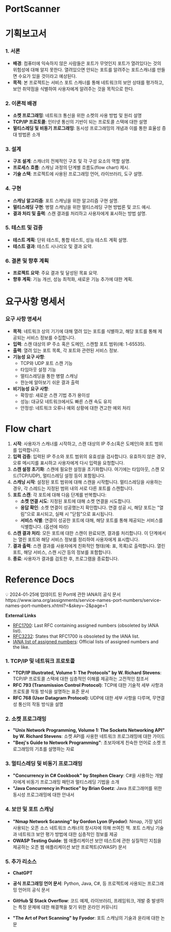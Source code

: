 # PortScanner

# 기획보고서

### 1. 서론

- **배경**: 컴퓨터에 익숙하지 않은 사람들은 포트가 무엇인지 포트가 열려있다는 것의 위험성에 대해 알지 못한다. 열려있으면 안되는 포트를 알려주는 포트스캐너를 만들면 수요가 있을 것이라고 예상된다.
- **목적**: 본 프로젝트는 서비스 포트 스캐너를 통해 네트워크의 보안 상태를 평가하고, 보안 취약점을 식별하여 사용자에게 알려주는 것을 목적으로 한다.

### 2. 이론적 배경

- **소켓 프로그래밍**: 네트워크 통신을 위한 소켓의 사용 방법 및 원리 설명
- **TCP/IP 프로토콜**: 인터넷 통신의 기반이 되는 프로토콜 스택에 대한 설명
- **멀티스레딩 및 비동기 프로그래밍**: 동시성 프로그래밍의 개념과 이를 통한 효율성 증대 방법론 소개

### 3. 설계

- **구조 설계**: 스캐너의 전체적인 구조 및 각 구성 요소의 역할 설명.
- **프로세스 흐름**: 스캐닝 과정의 단계별 흐름도(flow chart) 제시.
- **기술 스택**: 프로젝트에 사용된 프로그래밍 언어, 라이브러리, 도구 설명.

### 4. 구현

- **스캐닝 알고리즘**: 포트 스캐닝을 위한 알고리즘 구현 설명.
- **멀티스레딩 구현**: 병렬 스캐닝을 위한 멀티스레딩 구현 방법론 및 코드 예시.
- **결과 처리 및 출력**: 스캔 결과를 처리하고 사용자에게 표시하는 방법 설명.

### 5. 테스트 및 검증

- **테스트 계획**: 단위 테스트, 통합 테스트, 성능 테스트 계획 설명.
- **테스트 결과**: 테스트 시나리오 및 결과 요약.

### 6. 결론 및 향후 계획

- **프로젝트 요약**: 주요 결과 및 달성된 목표 요약.
- **향후 계획**: 기능 개선, 성능 최적화, 새로운 기능 추가에 대한 계획.


# 요구사항 명세서

### **요구 사항 명세서**

- **목적**: 네트워크 상의 기기에 대해 열려 있는 포트를 식별하고, 해당 포트를 통해 제공되는 서비스 정보를 수집합니다.
- **입력**: 스캔 대상의 IP 주소 혹은 도메인, 스캔할 포트 범위(예: 1-65535).
- **출력**: 열려 있는 포트 목록, 각 포트와 관련된 서비스 정보.
- **기능성 요구 사항**:
    - TCP와 UDP 포트 스캔 기능
    - 타임아웃 설정 기능
    - 멀티스레딩을 통한 병렬 스캐닝
    - 한눈에 알아보기 쉬운 결과 출력
- **비기능성 요구 사항**:
    - 확장성: 새로운 스캔 기법 추가 용이성
    - 성능: 대규모 네트워크에서도 빠른 스캔 속도 유지
    - 안정성: 네트워크 오류나 예외 상황에 대한 견고한 예외 처리


# Flow chart

1. **시작**: 사용자가 스캐너를 시작하고, 스캔 대상의 IP 주소(혹은 도메인)와 포트 범위를 입력합니다.
2. **입력 검증**: 입력된 IP 주소와 포트 범위의 유효성을 검사합니다. 유효하지 않은 경우, 오류 메시지를 표시하고 사용자에게 다시 입력을 요청합니다.
3. **스캔 설정 초기화**: 스캔에 필요한 설정을 초기화합니다. 여기에는 타임아웃, 스캔 모드(TCP/UDP), 멀티스레딩 설정 등이 포함됩니다.
4. **스캐닝 시작**: 설정된 포트 범위에 대해 스캔을 시작합니다. 멀티스레딩을 사용하는 경우, 각 스레드는 지정된 범위 내의 서로 다른 포트를 스캔합니다.
5. **포트 스캔**: 각 포트에 대해 다음 단계를 반복합니다:
    - **소켓 연결 시도**: 지정된 포트에 대해 소켓 연결을 시도합니다.
    - **응답 확인**: 소켓 연결이 성공했는지 확인합니다. 연결 성공 시, 해당 포트는 "열림"으로 표시되고, 실패 시 "닫힘"으로 표시됩니다.
    - **서비스 식별**: 연결이 성공한 포트에 대해, 해당 포트를 통해 제공되는 서비스를 식별합니다. (옵션에 따라)
6. **스캔 결과 처리**: 모든 포트에 대한 스캔이 완료되면, 결과를 처리합니다. 이 단계에서는 열린 포트와 해당 서비스 정보를 정리하여 사용자에게 표시합니다.
7. **결과 출력**: 스캔 결과를 사용자에게 친화적인 형태(예: 표, 목록)로 출력합니다. 열린 포트, 해당 서비스, 스캔 시간 등의 정보를 포함합니다.
8. **종료**: 사용자가 결과를 검토한 후, 프로그램을 종료합니다.


# Reference Docs

<aside>
💡 2024-01-25에 업데이트 된 Port에 관한 IANA의 공식 문서
    https://www.iana.org/assignments/service-names-port-numbers/service-names-port-numbers.xhtml?=&skey=-2&page=1

**External Links**

- [RFC1700](http://www.rfc-editor.org/rfc/rfc1700.txt): Last RFC containing assigned numbers (obsoleted by IANA list).
- [RFC3232](http://www.rfc-editor.org/rfc/rfc3232.txt): States that RFC1700 is obsoleted by the IANA list.
- [IANA list of assigned numbers](http://www.iana.org/numbers): Official lists of assigned numbers and the like.
</aside>

### **1. TCP/IP 및 네트워크 프로토콜**

- **"TCP/IP Illustrated, Volume 1: The Protocols" by W. Richard Stevens**: TCP/IP 프로토콜 스택에 대한 심층적인 이해를 제공하는 고전적인 참조서
- **RFC 793 (Transmission Control Protocol)**: TCP에 대한 기술적 세부 사항과 프로토콜 작동 방식을 설명하는 표준 문서
- **RFC 768 (User Datagram Protocol)**: UDP에 대한 세부 사항을 다루며, 무연결성 통신의 작동 방식을 설명

### **2. 소켓 프로그래밍**

- **"Unix Network Programming, Volume 1: The Sockets Networking API" by W. Richard Stevens**: 소켓 API를 사용한 네트워크 프로그래밍에 대한 가이드
- **"Beej's Guide to Network Programming"**: 초보자에게 친숙한 언어로 소켓 프로그래밍의 기초를 설명하는 자료

### **3. 멀티스레딩 및 비동기 프로그래밍**

- **"Concurrency in C# Cookbook" by Stephen Cleary**: C#을 사용하는 개발자에게 비동기 프로그래밍 패턴과 멀티스레딩 기법을 소개
- **"Java Concurrency in Practice" by Brian Goetz**: Java 프로그래머를 위한 동시성 프로그래밍에 대한 안내서

### **4. 보안 및 포트 스캐닝**

- **"Nmap Network Scanning" by Gordon Lyon (Fyodor)**: Nmap, 가장 널리 사용되는 오픈 소스 네트워크 스캐너의 창시자에 의해 쓰여진 책. 포트 스캐닝 기술과 네트워크 보안 평가 방법에 대한 심층적인 정보를 제공
- **OWASP Testing Guide**: 웹 애플리케이션 보안 테스트에 관한 실질적인 지침을 제공하는 오픈 웹 애플리케이션 보안 프로젝트(OWASP) 문서

### **5. 추가 리소스**

- **ChatGPT**
- **공식 프로그래밍 언어 문서**: Python, Java, C#, 등 프로젝트에 사용되는 프로그래밍 언어의 공식 문서

- **GitHub 및 Stack Overflow**: 코드 예제, 라이브러리, 프레임워크, 개발 중 발생하는 특정 문제에 대한 해결책을 찾기 위한 온라인 커뮤니티
- **"The Art of Port Scanning" by Fyodor**: 포트 스캐닝의 기술과 윤리에 대한 논문
